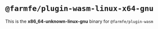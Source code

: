 # `@farmfe/plugin-wasm-linux-x64-gnu`

This is the **x86_64-unknown-linux-gnu** binary for `@farmfe/plugin-wasm`
